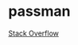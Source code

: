 # passman 

[Stack Overflow](https://stackoverflow.com/questions/6856635/hide-password-input-on-terminal)
